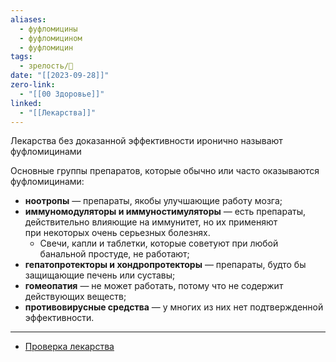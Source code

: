 ```yaml
---
aliases:
  - фуфломицины
  - фуфломицином
  - фуфломицин
tags:
  - зрелость/🌱
date: "[[2023-09-28]]"
zero-link:
  - "[[00 Здоровье]]"
linked:
  - "[[Лекарства]]"
---
```

Лекарства без доказанной эффективности иронично называют фуфломицинами

Основные группы препаратов, которые обычно или часто оказываются фуфломицинами:
- **ноотропы** — препараты, якобы улучшающие работу мозга;
- **иммуномодуляторы и иммуностимуляторы** — есть препараты, действительно влияющие на иммунитет, но их применяют при некоторых очень серьезных болезнях.
	- Свечи, капли и таблетки, которые советуют при любой банальной простуде, не работают;
- **гепатопротекторы и хондропротекторы** — препараты, будто бы защищающие печень или суставы;
- **гомеопатия** — не может работать, потому что не содержит действующих веществ;
- **противовирусные средства** — у многих из них нет подтвержденной эффективности.

***
- [Проверка лекарства](Проверка%20лекарства.md)